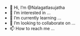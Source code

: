 - 👋 Hi, I’m @Nalagatlasujatha
- 👀 I’m interested in ...
- 🌱 I’m currently learning ...
- 💞️ I’m looking to collaborate on ...
- 📫 How to reach me ...

<!---
Nalagatlasujatha/Nalagatlasujatha is a ✨ special ✨ repository because its `README.md` (this file) appears on your GitHub profile.
You can click the Preview link to take a look at your changes.
--->
